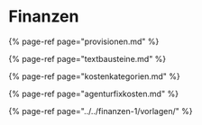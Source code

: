 # Finanzen

{% page-ref page="provisionen.md" %}

{% page-ref page="textbausteine.md" %}

{% page-ref page="kostenkategorien.md" %}

{% page-ref page="agenturfixkosten.md" %}

{% page-ref page="../../finanzen-1/vorlagen/" %}



